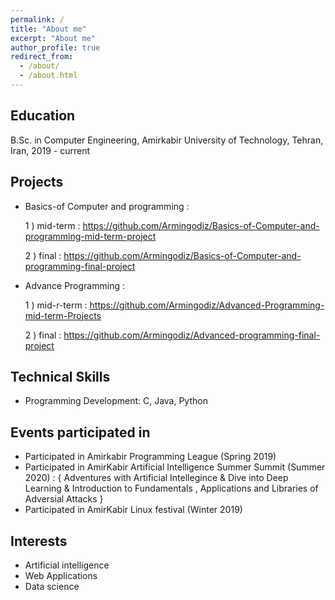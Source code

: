 ```yaml
---
permalink: /
title: "About me"
excerpt: "About me"
author_profile: true
redirect_from: 
  - /about/
  - /about.html
---
```


Education
------
B.Sc. in Computer Engineering, Amirkabir University of Technology, Tehran, Iran, 2019 - current



Projects
------
* Basics-of Computer and programming : 

  1 ) mid-term : https://github.com/Armingodiz/Basics-of-Computer-and-programming-mid-term-project

  2 ) final : https://github.com/Armingodiz/Basics-of-Computer-and-programming-final-project

* Advance Programming : 

  1 ) mid-r-term : https://github.com/Armingodiz/Advanced-Programming-mid-term-Projects

  2 ) final : https://github.com/Armingodiz/Advanced-programming-final-project



Technical Skills
-----
* Programming Development: C, Java, Python



Events participated in 
------
* Participated in Amirkabir Programming League (Spring 2019)
* Participated in AmirKabir Artificial Intelligence Summer Summit (Summer 2020) : { Adventures with Artificial Intellegince & Dive into Deep Learning &  Introduction   to Fundamentals , Applications and Libraries of Adversial Attacks }
* Participated in AmirKabir Linux festival (Winter 2019)



Interests
------
* Artificial intelligence 
* Web Applications 
* Data science 
